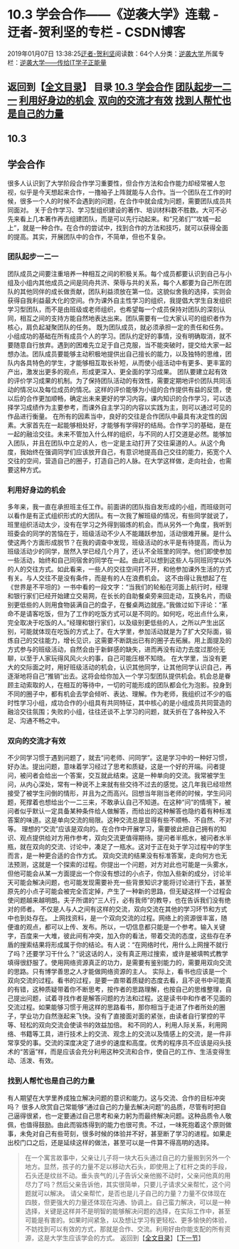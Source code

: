 
# 10.3 学会合作——《逆袭大学》连载 - 迂者-贺利坚的专栏 - CSDN博客

2019年01月07日 13:38:25[迂者-贺利坚](https://me.csdn.net/sxhelijian)阅读数：64个人分类：[逆袭大学																](https://blog.csdn.net/sxhelijian/article/category/8588834)
所属专栏：[逆袭大学——传给IT学子正能量](https://blog.csdn.net/column/details/32349.html)



返回到【[全文目录](https://blog.csdn.net/sxhelijian/article/details/85908097)】
**目录**
[10.3 学会合作](#10.3%C2%A0%E5%AD%A6%E4%BC%9A%E5%90%88%E4%BD%9C)
[团队起步一二一](#%E5%9B%A2%E9%98%9F%E8%B5%B7%E6%AD%A5%E4%B8%80%E4%BA%8C%E4%B8%80)
[利用好身边的机会 ](#%E5%88%A9%E7%94%A8%E5%A5%BD%E8%BA%AB%E8%BE%B9%E7%9A%84%E6%9C%BA%E4%BC%9A%C2%A0)
[双向的交流才有效](#%E5%8F%8C%E5%90%91%E7%9A%84%E4%BA%A4%E6%B5%81%E6%89%8D%E6%9C%89%E6%95%88)
[找到人帮忙也是自己的力量](#%E6%89%BE%E5%88%B0%E4%BA%BA%E5%B8%AE%E5%BF%99%E4%B9%9F%E6%98%AF%E8%87%AA%E5%B7%B1%E7%9A%84%E5%8A%9B%E9%87%8F)
---

## 10.3
## 学会合作
很多人认识到了大学阶段合作学习重要性，但合作方法和合作能力却经常被人忽视，似乎是今天想起来合作，一撸袖子上阵就能与人合作。当一个团队在工作的时候，很多一个人的时候不会遇到的问题，在合作中就会成为问题，需要团队成员共同面对。
关于合作学习、学习型组织建设的著作、培训材料数不胜数。大可不必先来看上几本著作再去组建团队，而是可以先行动起来。和“兄弟们”“攻城一起上”，就是一种合作。在合作的尝试中，找到合作的方法和技巧，就可以获得全面的提高。其实，开展团队中的合作，不简单，但也不复杂。
### 团队起步一二一
团队成员之间要注重培养一种相互之间的积极关系。每个成员都要认识到自己与小组及小组内其他成员之间是同舟共济、荣辱与共的关系，每个人都要为自己所在团队的其他同伴的成长做贡献，团队利益须放在第一位。这貌似舍我的选择，实则会获得自我利益最大化的空间。作为课外自主性学习的组织，我提倡大学生自发组织学习型团队，而不是由班级或老师组织，也希望每一个成员保持对团队的深刻认同，相互之间的支持方能自然地表达出来。团队需要有一位大家认可的组织者作为核心，肩负起凝聚团队的任务。
既为团队成员，就必须承担一定的责任和任务。小组成功的基础在所有成员个人的学习。团队约定好的事情，没有明确取消，就不要随意自行放弃。遇到的困难先立足于自己克服，当不能突破时，提交给大家一起想办法。团队成员要能够主动积极地提供出自己擅长的能力，以及独特的思维，团队内各具特色的学生，才能够相互取长补短，从而使小组活动中有更多、更丰富的产出，激发出更多的观点，形成更深入、更全面的学习成果。
团队要建立起有效的评价学习成果的机制。为了保持团队活动的有效性，需要定期地评价团队共同活动的情况以及每位成员的情况。这样的评价能够为小组的合作提供有益的反馈，使以后的合作更加顺畅，确定出未来更好的学习内容。课内知识的合作学习，可以选择学习成绩作为主要参考，而课外自主学习的内容以实践为主，则可以通过可见的作品进行衡量。
在所有的因素当中，良好的交往是合作团队中最具有决定性的因素。大家首先在一起能够相处好，才能够有学得好的结局。合作学习的基础，是在一起的融洽交往。未来不管加入什么样的组织，与不同的人打交道是必然。能够加入团队，并且在团队中立足的人，也一定是主动打开了交往渠道的人。从这个角度，我始终在强调同学们应该放开自己，有意识地提高自己交往的能力，拓宽个人交往的空间，营造自己的圈子，打造自己的人脉。在大学这样做，走向社会，也需要这种方式。
### 利用好身边的机会
多年来，我一直在承担班主任工作。前面讲的团队指自发形成的小组，而班级则可以看作是有正式组织形式的大团队。有一次我了解班级的情况，有些同学就说了，班里组织活动太少，没有在学习之外得到锻炼的机会。而从另外一个角度，我听到班委会的同学的苦恼在于，班级活动不少人不能踊跃参加，活动很难开展。是什么使这两个方面形成脱节？在我的调查中发现，班级活动的水平是有待提高，而认为班级活动少的同学，居然入学已经几个月了，还认不全班里的同学。他们即使参加一些活动，始终和自己同宿舍的同学在一起。由此可以想到这些人与同班同学以外的人的交往方式。如此看来，一些人的交往空间打不开，和他参加课外生活的方式有关。与人交往不是没有条件，而是有的人在浪费机会。
这不由得让我想起了在《世界是不平坦的》一书中看的一段文字：“当我们的轮船在河面上航行时，经理和银行家们已经开始建立交易网，在长长的自助餐桌旁来回走动，互换名片，而级别更低些的人则用食物装满自己的盘子，在餐桌两边就座。”我做过如下评论：“革命不是请客吃饭，但为了工作的吃饭方式可以是不同的。如何吃，吃出点什么来，完全取决于吃饭的人。”经理和银行家们，以及级别更低些的人，之所以产生出区别，可能就体现在吃饭的方式上了。在大学里，参加活动就是为了扩大交际面，锻炼自己的交往能力，增长见识，这需要不断跳出已有的圈子去拓展。用上面提及的方式参与的班级活动，自然会由于新鲜感的缺失，进而再没有动力去度过那份无聊，以至于人家玩得风风火火的事，自己可能压根不知晓。
在大学里，当没有更大的交际面之时，用好班级活动的机会，认识其他同学，让其他同学认识自己，再逐渐地将自己“推销”出去。这将会给你加入一个学习型团队提供机会。机会总是眷顾主动索取的人，在相互的等待中，一切的可能形成的团队都会化为泡影。投身到不同的圈子中，都有机会去学会倾听、表达、理解。作为老师，我组织过不少的临时性学习小组，成功合作的小组具有共同特征，其中核心的是小组成员共同营造的融洽交往氛围；失败的小组，往往还谈不上学习的问题，就夭折在了各种投入不足、沟通不畅之中。
### 双向的交流才有效
不少同学习惯于遇到问题了，就去“问老师、问同学”。这是学习中的一种好习惯，好办法。提出问题，意味着学习经过了思考和质疑，这是一个好的开端。问者提问，被问者会给出一个答案，交互就此结束。这是一种单向的交流。我常被学生问，从内心深处，常有一种说不上来就有些交待不过去的感觉。这几年我已经坦然接受了被学生问倒的情形，并且为之而高兴。回想当年刚当老师的时候，学生问问题，死撑着也想给出个一二三来，不敢承认自己不知道。在这种“问”的情境下，被问者似乎默认一定具备某种条件给人做解答，而给出的这种解答也隐约着有种标准答案的味道。这是单向交流的局限。这种交流总是显得有些不顺畅、不自然、不对等。
理想的“交流”应该是双向的。在合作中开展学习，需要彼此把自己拥有的知识、观点提供给对方用作参考，双向交流更值得期待。提问者半瓶水，被问者水半瓶，就在双向的交流、讨论中，凑足了一瓶水。这对于正在处于学习过程中的学生而言，是一种更合适的合作方式。
双向交流的结果没有标准答案，走向何方也无法预测，这就是一个探索的过程。你提出一个问题，对方对此也可能是一头雾水，但他可能会从某一方面提出一个你没有想过的小点子，你加入些新的成分，讨论半天可能会解决问题，也可能发现需要补充一些背景知识才能将讨论进行下去，甚至原先的小点子可能会被完全否定掉，产生了一种新的思路，但无疑这样一个过程会使问题越来越明朗。夫子所谓的“三人行，必有我师”的教导，也在告诉我们没有绝对的师者。
不仅是人与人之间有这样的交流，双向交流在其他的学习环节和方式中也到处存在。
上网找资料，是一个双向交流的过程。网络上的资源很丰富，随便谁的观点，都可以上传、发布。所以，一切信息都只能是一个参考。输入关键字，百度来一大堆，彼此间有冲突，加入你的看法，带着交流的态度，这些存在矛盾的搜索结果将形成属于你的结论。有人说：“在网络时代，用什么上网搜不就行了吗？还要学习干什么？”说这话的人，没有真正用过搜索，或许是被填鸭式教学填得很舒服了。使用网络资源真正的功力，是需要有鉴别能力的，需要用双向交流的思路。只有博学善思之人才能做网络资源的主人。
实际上，看书也应该是一个双向交流的过程。看书的过程，是要一直带着质疑的态度去看，且不说书中可能真的有错，这种质疑带着你不断思考，按作者的思路理解，也按自己的思维整理，自己提出问题，试着寻找作者是解答问题的方法和过程。这是读书中和作者不见面的交流过程。如果能够习惯于用这样的思路看书，那你相当于走进了作者所处的圈子，学业功力自然涨起来飞快。没有了直接面对面的紧张，由读者自行掌控的平等、轻松的双向交流会使读书的效益加倍。
和不同的人，利用人际关系，利用网络、书籍等工具，进行技术上的交流、观念上的交流以及情感上的交流，是一件非常享受的事。交流的深度决定了进步的速度和高度。优秀的程序员不应该是闷头技术的“苦逼”样，而是应该会充分利用这种交流和合作，使自己的工作、生活变得生动、活泼、有效。
### 找到人帮忙也是自己的力量
有人期望在大学里养成独立解决问题的意识和能力。这与交流、合作的目标冲突吗？
很多人欣赏自己常能够“通过自己的力量去解决问题”的品质，尽管有时把自己逼得很紧，也一定要通过自己思考和亲力躬为而最终解决问题。这种品质令人敬佩，也值得鼓励。由此而锻炼得到的能力也很可贵。不过，一味死抱着这个原则做事，未免对自己有些苛刻，很多时候的体验并不好，甚至断了学习的进程。如果走出校门口之后，还是延续这样的做法，甚至可以是一件算不得高明的选择。
> 在一个寓言故事中，父亲让儿子将一块大石头通过自己的力量搬到另外一个地方。显然，孩子的力量不足以移动大石头，即使用上了杠杆之类的手段，石头还是纹丝不动。垂头丧气的儿子告诉父亲他搬不动时，父亲问他真的用尽力了吗？然后父亲告诉他，其实很简单，只要儿子请求父亲帮忙，这个问题就可以解决。
请父亲帮忙，是否也是儿子自己的力量？力量不仅体现在四肢，但更强大的力量还体现在沟通、协调上。自己蛮力解决，可以是一种选择，关键是这样并不是明智的能够解决问题的选择，在实际工作中，甚至可能是有害的。如果时间紧急，以及想让学习有更轻松、更多愉快的体验，不妨找到可以有效的方式，那就是合作、交流。利用好由你能支配的所有资源，这是大学生应该学会的方式。
返回到【[全文目录](https://blog.csdn.net/sxhelijian/article/details/85908097)】【[下一节](https://blog.csdn.net/sxhelijian/article/details/85999243)】

